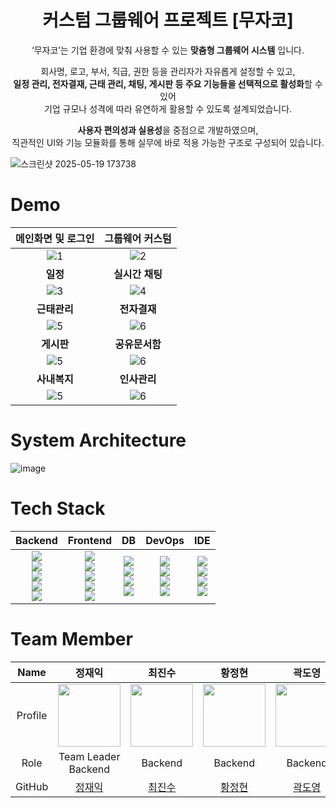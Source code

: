 <div align="center">

# 커스텀 그룹웨어 프로젝트 [무자코]
  
‘무자코’는 기업 환경에 맞춰 사용할 수 있는 **맞춤형 그룹웨어 시스템** 입니다. <br> 
  
회사명, 로고, 부서, 직급, 권한 등을 관리자가 자유롭게 설정할 수 있고, <br>
**일정 관리, 전자결재, 근태 관리, 채팅, 게시판 등 주요 기능들을 선택적으로 활성화**할 수 있어  <br>
기업 규모나 성격에 따라 유연하게 활용할 수 있도록 설계되었습니다. <br>

**사용자 편의성과 실용성**을 중점으로 개발하였으며, <br>
직관적인 UI와 기능 모듈화를 통해 실무에 바로 적용 가능한 구조로 구성되어 있습니다.

</div>

![스크린샷 2025-05-19 173738](https://github.com/user-attachments/assets/19b1ffe0-d729-4740-bc51-70ff7fce8eaf)


# Demo
| 메인화면 및 로그인 | 그룹웨어 커스텀 |
| :---: | :---: |
|![1](https://github.com/main-project-team-4/main-project-team-4-frontend/assets/133847649/fab31f21-b242-44ec-8886-c9456955478f)|![2](https://github.com/main-project-team-4/main-project-team-4-frontend/assets/133847649/586e1359-071a-4871-9dec-f303dc063855) |
| **일정** | **실시간 채팅** |
|![3](https://github.com/main-project-team-4/main-project-team-4-frontend/assets/133847649/2fdeddfc-71fe-418c-a9fd-6da7ad97d257)|![4](https://github.com/main-project-team-4/main-project-team-4-frontend/assets/133847649/3dd722f2-f50b-4498-8d02-276cb2d88bd5)|
| **근태관리**| **전자결재**|
|![5](https://github.com/main-project-team-4/main-project-team-4-frontend/assets/133847649/8d29cb84-07ea-40cd-afe4-58de4ee0c13a)|![6](https://github.com/main-project-team-4/main-project-team-4-frontend/assets/133847649/50d98bd5-6d79-4aa8-bd9a-ec875c783de3)|
| **게시판**| **공유문서함**|
|![5](https://github.com/main-project-team-4/main-project-team-4-frontend/assets/133847649/8d29cb84-07ea-40cd-afe4-58de4ee0c13a)|![6](https://github.com/main-project-team-4/main-project-team-4-frontend/assets/133847649/50d98bd5-6d79-4aa8-bd9a-ec875c783de3)|
| **사내복지**| **인사관리**|
|![5](https://github.com/main-project-team-4/main-project-team-4-frontend/assets/133847649/8d29cb84-07ea-40cd-afe4-58de4ee0c13a)|![6](https://github.com/main-project-team-4/main-project-team-4-frontend/assets/133847649/50d98bd5-6d79-4aa8-bd9a-ec875c783de3)|



# System Architecture
![image](https://github.com/main-project-team-4/main-project-team-4-frontend/assets/133847649/1a594e9d-4d40-4403-8293-eaab96075978)


# Tech Stack

| Backend | Frontend | DB | DevOps | IDE |
| :-----: | :------: | :-: | :-----: | :-: |
| <img src="https://img.shields.io/badge/Java-%23ED8B00.svg?style=for-the-badge&logo=openjdk&logoColor=white"><br><img src="https://img.shields.io/badge/SpringBoot-6DB33F.svg?style=for-the-badge&logo=springboot&logoColor=white"><br><img src="https://img.shields.io/badge/Thymeleaf-005F0F?style=for-the-badge&logo=thymeleaf&logoColor=white"><br><img src="https://img.shields.io/badge/Gradle-02303A?style=for-the-badge&logo=gradle&logoColor=white"><br><img src="https://img.shields.io/badge/Tomcat-F8DC75?style=for-the-badge&logo=apachetomcat&logoColor=black"> | <img src="https://img.shields.io/badge/HTML5-E34F26.svg?style=for-the-badge&logo=html5&logoColor=white"><br><img src="https://img.shields.io/badge/CSS3-1572B6.svg?style=for-the-badge&logo=css3&logoColor=white"><br><img src="https://img.shields.io/badge/JavaScript-F7DF1E.svg?style=for-the-badge&logo=javascript&logoColor=black"><br><img src="https://img.shields.io/badge/jQuery-0769AD.svg?style=for-the-badge&logo=jquery&logoColor=white"><br><img src="https://img.shields.io/badge/Bootstrap-7952B3.svg?style=for-the-badge&logo=bootstrap&logoColor=white"> | <img src="https://img.shields.io/badge/MariaDB-003545.svg?style=for-the-badge&logo=mariadb&logoColor=white"><br><img src="https://img.shields.io/badge/MyBatis-000000.svg?style=for-the-badge"><br><img src="https://img.shields.io/badge/JPA-6DB33F.svg?style=for-the-badge"><br><img src="https://img.shields.io/badge/Redis-DC382D.svg?style=for-the-badge&logo=redis&logoColor=white"> | <img src="https://img.shields.io/badge/GitHub-181717.svg?style=for-the-badge&logo=github&logoColor=white"><br><img src="https://img.shields.io/badge/Linux-FCC624.svg?style=for-the-badge&logo=linux&logoColor=black"><br><img src="https://img.shields.io/badge/Docker-2496ED.svg?style=for-the-badge&logo=docker&logoColor=white"><br><img src="https://img.shields.io/badge/ngrok-1F1F1F.svg?style=for-the-badge"> | <img src="https://img.shields.io/badge/Eclipse-2C2255.svg?style=for-the-badge&logo=eclipseide&logoColor=white"><br><img src="https://img.shields.io/badge/HeidiSQL-4479A1.svg?style=for-the-badge"><br><img src="https://img.shields.io/badge/Redis%20Insight-DC382D.svg?style=for-the-badge"><br><img src="https://img.shields.io/badge/MobaXterm-33AADD.svg?style=for-the-badge"> |




# Team Member



| Name | 정재익 | 최진수 | 황정현 | 곽도영 | 양서원 | 박수빈 |
| :---: | :---: | :---: | :---: | :---: | :---: | :---: |
| Profile | <img src="https://github.com/user-attachments/assets/50742583-3564-4bec-ab3b-44e6bb92e3f6" width="100"/> | <img src="https://github.com/user-attachments/assets/2c707900-b670-413c-91ec-a1024ae83f3d" width="100"/> | <img src="https://github.com/user-attachments/assets/b3f3d096-afb0-40fc-8153-cb08e824541e" width="100"/> | <img src="https://github.com/user-attachments/assets/acc1404d-da78-4953-a348-7c3316274631" width="100"/> | <img src="https://github.com/user-attachments/assets/b1355d35-c18c-47d9-925b-b04939245138" width="100"/> | <img src="https://github.com/user-attachments/assets/f8abc225-d156-4700-8fbb-30299d9b175c" width="100"/> |
| Role | Team Leader<br/>Backend | Backend | Backend | Backend | Backend | Backend |
| GitHub | [정재익](https://github.com/4559jacky) | [최진수](https://github.com/jayden6849) | [황정현](https://github.com/gdhjh82) | [곽도영](https://github.com/kdy0241) | [양서원](https://github.com/3412ysw) | [박수빈](https://github.com/sbsophie) |
